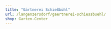 ```yaml
---
title: "Gärtnerei Schießbühl"
url: /langenzersdorf/gaertnerei-schiessbuehl/
shop: Garten-Center
---
```

